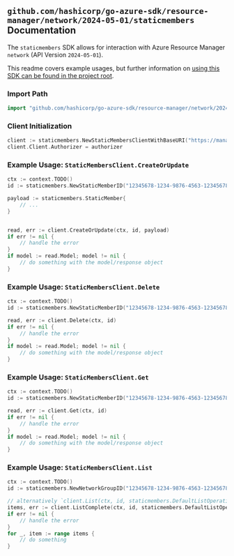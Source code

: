 
## `github.com/hashicorp/go-azure-sdk/resource-manager/network/2024-05-01/staticmembers` Documentation

The `staticmembers` SDK allows for interaction with Azure Resource Manager `network` (API Version `2024-05-01`).

This readme covers example usages, but further information on [using this SDK can be found in the project root](https://github.com/hashicorp/go-azure-sdk/tree/main/docs).

### Import Path

```go
import "github.com/hashicorp/go-azure-sdk/resource-manager/network/2024-05-01/staticmembers"
```


### Client Initialization

```go
client := staticmembers.NewStaticMembersClientWithBaseURI("https://management.azure.com")
client.Client.Authorizer = authorizer
```


### Example Usage: `StaticMembersClient.CreateOrUpdate`

```go
ctx := context.TODO()
id := staticmembers.NewStaticMemberID("12345678-1234-9876-4563-123456789012", "example-resource-group", "networkManagerName", "networkGroupName", "staticMemberName")

payload := staticmembers.StaticMember{
	// ...
}


read, err := client.CreateOrUpdate(ctx, id, payload)
if err != nil {
	// handle the error
}
if model := read.Model; model != nil {
	// do something with the model/response object
}
```


### Example Usage: `StaticMembersClient.Delete`

```go
ctx := context.TODO()
id := staticmembers.NewStaticMemberID("12345678-1234-9876-4563-123456789012", "example-resource-group", "networkManagerName", "networkGroupName", "staticMemberName")

read, err := client.Delete(ctx, id)
if err != nil {
	// handle the error
}
if model := read.Model; model != nil {
	// do something with the model/response object
}
```


### Example Usage: `StaticMembersClient.Get`

```go
ctx := context.TODO()
id := staticmembers.NewStaticMemberID("12345678-1234-9876-4563-123456789012", "example-resource-group", "networkManagerName", "networkGroupName", "staticMemberName")

read, err := client.Get(ctx, id)
if err != nil {
	// handle the error
}
if model := read.Model; model != nil {
	// do something with the model/response object
}
```


### Example Usage: `StaticMembersClient.List`

```go
ctx := context.TODO()
id := staticmembers.NewNetworkGroupID("12345678-1234-9876-4563-123456789012", "example-resource-group", "networkManagerName", "networkGroupName")

// alternatively `client.List(ctx, id, staticmembers.DefaultListOperationOptions())` can be used to do batched pagination
items, err := client.ListComplete(ctx, id, staticmembers.DefaultListOperationOptions())
if err != nil {
	// handle the error
}
for _, item := range items {
	// do something
}
```
